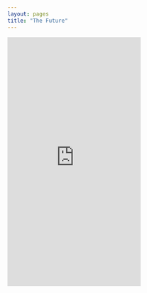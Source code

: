 ```yaml
---
layout: pages
title: "The Future"
---
```

<style>.row14 {
    height: 560px;
}</style>
<iframe class="small-12 columns row14" src="http://rustyb.github.io/ee_transmap/" frameborder="0"></iframe>

